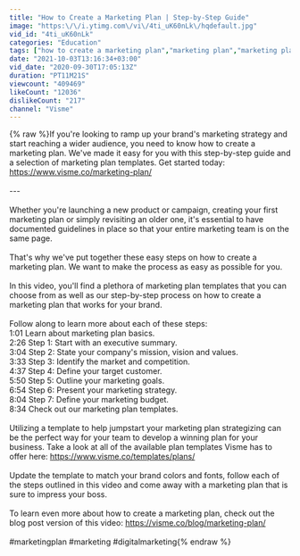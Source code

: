 ```yaml
---
title: "How to Create a Marketing Plan | Step-by-Step Guide"
image: "https:\/\/i.ytimg.com\/vi\/4ti_uK60nLk\/hqdefault.jpg"
vid_id: "4ti_uK60nLk"
categories: "Education"
tags: ["how to create a marketing plan","marketing plan","marketing plan example"]
date: "2021-10-03T13:16:34+03:00"
vid_date: "2020-09-30T17:05:13Z"
duration: "PT11M21S"
viewcount: "409469"
likeCount: "12036"
dislikeCount: "217"
channel: "Visme"
---
```

{% raw %}If you're looking to ramp up your brand's marketing strategy and start reaching a wider audience, you need to know how to create a marketing plan. We've made it easy for you with this step-by-step guide and a selection of marketing plan templates. Get started today: <a rel="nofollow" target="blank" href="https://www.visme.co/marketing-plan/">https://www.visme.co/marketing-plan/</a><br /><br />---<br /><br />Whether you're launching a new product or campaign, creating your first marketing plan or simply revisiting an older one, it's essential to have documented guidelines in place so that your entire marketing team is on the same page.<br /><br />That's why we've put together these easy steps on how to create a marketing plan. We want to make the process as easy as possible for you.<br /><br />In this video, you'll find a plethora of marketing plan templates that you can choose from as well as our step-by-step process on how to create a marketing plan that works for your brand.<br /><br />Follow along to learn more about each of these steps:<br />1:01 Learn about marketing plan basics.<br />2:26 Step 1: Start with an executive summary.<br />3:04 Step 2: State your company's mission, vision and values.<br />3:33 Step 3: Identify the market and competition.<br />4:37 Step 4: Define your target customer.<br />5:50 Step 5: Outline your marketing goals.<br />6:54 Step 6: Present your marketing strategy.<br />8:04 Step 7: Define your marketing budget.<br />8:34 Check out our marketing plan templates.<br /><br />Utilizing a template to help jumpstart your marketing plan strategizing can be the perfect way for your team to develop a winning plan for your business. Take a look at all of the available plan templates Visme has to offer here: <a rel="nofollow" target="blank" href="https://www.visme.co/templates/plans/">https://www.visme.co/templates/plans/</a><br /><br />Update the template to match your brand colors and fonts, follow each of the steps outlined in this video and come away with a marketing plan that is sure to impress your boss.<br /><br />To learn even more about how to create a marketing plan, check out the blog post version of this video: <a rel="nofollow" target="blank" href="https://visme.co/blog/marketing-plan/">https://visme.co/blog/marketing-plan/</a><br /><br />#marketingplan #marketing #digitalmarketing{% endraw %}
